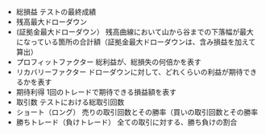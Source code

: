 - 総損益  テストの最終成績
- 残高最大ドローダウン
- (証拠金最大ドローダウン）	残高曲線において山から谷までの下落幅が最大になっている箇所の合計額（証拠金最大ドローダウンは、含み損益を加えて算出）
- プロフィットファクター  総利益が、総損失の何倍かを表す
- リカバリーファクター	ドローダウンに対して、どれくらいの利益が期待できるかを表す
- 期待利得  1回のトレードで期待できる損益額を表す
- 取引数  テストにおける総取引回数
- ショート（ロング）  売りの取引回数とその勝率（買いの取引回数とその勝率
- 勝ちトレード（負けトレード）  全ての取引に対する、勝ち負けの割合